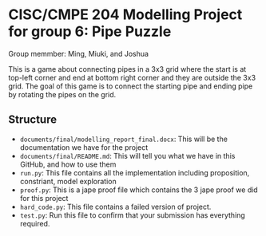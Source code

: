 # CISC/CMPE 204 Modelling Project for group 6: Pipe Puzzle

Group memmber: Ming, Miuki, and Joshua

This is a game about connecting pipes in a 3x3 grid where the start is at top-left corner and end at bottom right corner and they are outside the 3x3 grid. The goal of this game is to connect the starting pipe and ending pipe by rotating the pipes on the grid. 

## Structure
* `documents/final/modelling_report_final.docx`: This will be the documentation we have for the project
* `documents/final/README.md`: This will tell you what we have in this GitHub, and how to use them
* `run.py`: This file contains all the implementation including proposition, constriant, model exploration
* `proof.py`: This is a jape proof file which contains the 3 jape proof we did for this project
* `hard_code.py`: This file contains a failed version of project. 
* `test.py`: Run this file to confirm that your submission has everything required. 


